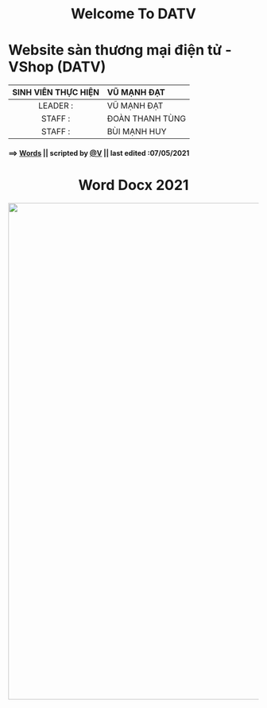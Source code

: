 <h1 align='center'>Welcome To DATV</h1>

# Website sàn thương mại điện tử - VShop (DATV)
| SINH VIÊN THỰC HIỆN | VŨ MẠNH ĐẠT
| :------------: |:---------------|
| LEADER : | VŨ MẠNH ĐẠT|
| STAFF : | ĐOÀN THANH TÙNG|
| STAFF : | BÙI MẠNH HUY|

#### ==> [Words](https://github.com/CompanyDATV/DuAnVShopee/tree/today-dat) || scripted by [@V](https://www.facebook.com/VuManhDat412/) || last edited :07/05/2021

<h1 align='center'> Word Docx 2021 </h1>
<img src="../image/ok.png" width="1000px">

